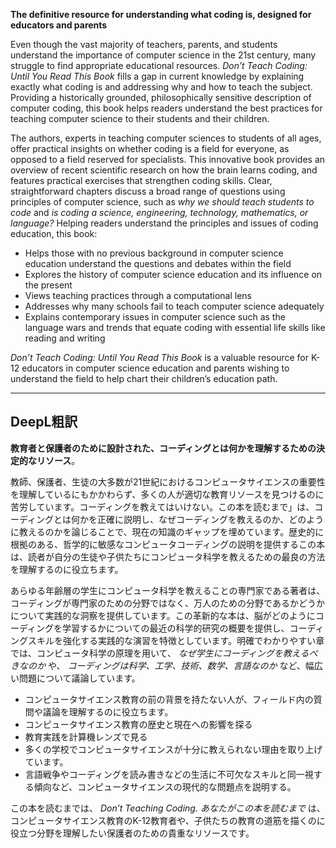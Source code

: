 **The definitive resource for understanding what coding is, designed for educators and parents**

Even though the vast majority of teachers, parents, and students understand the importance of computer science in the 21st century, many struggle to find appropriate educational resources. _Don’t Teach Coding: Until You Read This Book_ fills a gap in current knowledge by explaining exactly what coding is and addressing why and how to teach the subject. Providing a historically grounded, philosophically sensitive description of computer coding, this book helps readers understand the best practices for teaching computer science to their students and their children.

The authors, experts in teaching computer sciences to students of all ages, offer practical insights on whether coding is a field for everyone, as opposed to a field reserved for specialists. This innovative book provides an overview of recent scientific research on how the brain learns coding, and features practical exercises that strengthen coding skills. Clear, straightforward chapters discuss a broad range of questions using principles of computer science, such as _why we should teach students to code_ and _is coding a science, engineering, technology, mathematics, or language?_ Helping readers understand the principles and issues of coding education, this book:

- Helps those with no previous background in computer science education understand the questions and debates within the field
- Explores the history of computer science education and its influence on the present
- Views teaching practices through a computational lens
- Addresses why many schools fail to teach computer science adequately
- Explains contemporary issues in computer science such as the language wars and trends that equate coding with essential life skills like reading and writing

_Don’t Teach Coding: Until You Read This Book_ is a valuable resource for K-12 educators in computer science education and parents wishing to understand the field to help chart their children’s education path.

---

## DeepL粗訳

**教育者と保護者のために設計された、コーディングとは何かを理解するための決定的なリソース**。

教師、保護者、生徒の大多数が21世紀におけるコンピュータサイエンスの重要性を理解しているにもかかわらず、多くの人が適切な教育リソースを見つけるのに苦労しています。コーディングを教えてはいけない。この本を読むまで」は、コーディングとは何かを正確に説明し、なぜコーディングを教えるのか、どのように教えるのかを論じることで、現在の知識のギャップを埋めています。歴史的に根拠のある、哲学的に敏感なコンピュータコーディングの説明を提供するこの本は、読者が自分の生徒や子供たちにコンピュータ科学を教えるための最良の方法を理解するのに役立ちます。

あらゆる年齢層の学生にコンピュータ科学を教えることの専門家である著者は、コーディングが専門家のための分野ではなく、万人のための分野であるかどうかについて実践的な洞察を提供しています。この革新的な本は、脳がどのようにコーディングを学習するかについての最近の科学的研究の概要を提供し、コーディングスキルを強化する実践的な演習を特徴としています。明確でわかりやすい章では、コンピュータ科学の原理を用いて、 _なぜ学生にコーディングを教えるべきなのか_ や、 _コーディングは科学、工学、技術、数学、言語なのか_ など、幅広い問題について議論しています。

- コンピュータサイエンス教育の前の背景を持たない人が、フィールド内の質問や議論を理解するのに役立ちます。
- コンピュータサイエンス教育の歴史と現在への影響を探る
- 教育実践を計算機レンズで見る
- 多くの学校でコンピュータサイエンスが十分に教えられない理由を取り上げています。
- 言語戦争やコーディングを読み書きなどの生活に不可欠なスキルと同一視する傾向など、コンピュータサイエンスの現代的な問題点を説明する。

この本を読むまでは、 _Don’t Teaching Coding. あなたがこの本を読むまで_ は、コンピュータサイエンス教育のK-12教育者や、子供たちの教育の道筋を描くのに役立つ分野を理解したい保護者のための貴重なリソースです。
